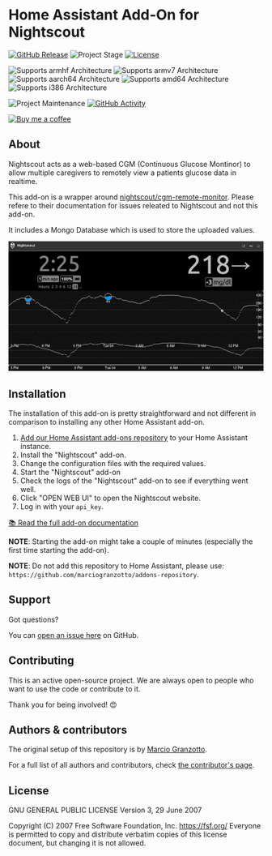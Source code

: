 # Home Assistant Add-On for Nightscout

[![GitHub Release][releases-shield]][releases]
![Project Stage][project-stage-shield]
[![License][license-shield]](LICENSE.md)

![Supports armhf Architecture][armhf-shield]
![Supports armv7 Architecture][armv7-shield]
![Supports aarch64 Architecture][aarch64-shield]
![Supports amd64 Architecture][amd64-shield]
![Supports i386 Architecture][i386-shield]

![Project Maintenance][maintenance-shield]
[![GitHub Activity][commits-shield]][commits]

[![Buy me a coffee][buymeacoffee-shield]][buymeacoffee]

## About

Nightscout acts as a web-based CGM (Continuous Glucose Montinor) to allow multiple caregivers to remotely view a patients glucose data in realtime.

This add-on is a wrapper around [nightscout/cgm-remote-monitor][cgm-remote-monitor].
Please refere to their documentation for issues releated to Nightscout and not this add-on.

It includes a Mongo Database which is used to store the uploaded values.

![sample image](/images/sample.png)

## Installation

The installation of this add-on is pretty straightforward and not different in
comparison to installing any other Home Assistant add-on.

1.  [Add our Home Assistant add-ons repository][repository] to your Home Assistant instance.
2.  Install the "Nightscout" add-on.
3.  Change the configuration files with the required values.
4.  Start the "Nightscout" add-on
5.  Check the logs of the "Nightscout" add-on to see if everything went well.
6.  Click "OPEN WEB UI" to open the Nightscout website.
7.  Log in with your `api_key`.

[:books: Read the full add-on documentation][docs]

**NOTE**: Starting the add-on might take a couple of minutes (especially the
first time starting the add-on).

**NOTE**: Do not add this repository to Home Assistant, please use:
`https://github.com/marciogranzotto/addons-repository`.

## Support

Got questions?

You can [open an issue here][issue] on GitHub.

## Contributing

This is an active open-source project. We are always open to people who want to
use the code or contribute to it.

Thank you for being involved! :heart_eyes:

## Authors & contributors

The original setup of this repository is by [Marcio Granzotto][marciogranzotto].

For a full list of all authors and contributors,
check [the contributor's page][contributors].

## License

GNU GENERAL PUBLIC LICENSE
Version 3, 29 June 2007

 Copyright (C) 2007 Free Software Foundation, Inc. <https://fsf.org/>
 Everyone is permitted to copy and distribute verbatim copies
 of this license document, but changing it is not allowed.

[aarch64-shield]: https://img.shields.io/badge/aarch64-yes-green.svg

[amd64-shield]: https://img.shields.io/badge/amd64-yes-green.svg

[anchore-shield]: https://anchore.io/service/badges/image/67d1185473090e99d5ac5e1bb4d1aa2295117a9bd3d7abbf8cd8a71e331c8388

[anchore]: https://anchore.io/image/dockerhub/marciogranzotto%2Funifi%3Alatest

[armhf-shield]: https://img.shields.io/badge/armhf-no-red.svg

[armv7-shield]: https://img.shields.io/badge/armv7-yes-green.svg

[i386-shield]: https://img.shields.io/badge/i386-yes-green.svg

[buymeacoffee-shield]: https://www.buymeacoffee.com/assets/img/guidelines/download-assets-sm-2.svg

[buymeacoffee]: https://www.buymeacoffee.com/automarcio

[commits-shield]: https://img.shields.io/github/commit-activity/y/marciogranzotto/addon-nightscout.svg

[commits]: https://github.com/marciogranzotto/addon-nightscout/commits/master

[contributors]: https://github.com/marciogranzotto/addon-nightscout/graphs/contributors

[dockerhub]: https://hub.docker.com/r/marciogranzotto/nightscout

[home-assistant]: https://home-assistant.io

[issue]: https://github.com/marciogranzotto/addon-nightscout/issues

[keepchangelog]: http://keepachangelog.com/en/1.0.0/

[license-shield]: https://img.shields.io/github/license/marciogranzotto/addon-nightscout.svg

[maintenance-shield]: https://img.shields.io/maintenance/yes/2020.svg

[project-stage-shield]: https://img.shields.io/badge/project%20stage-experimental-yellow.svg

[releases-shield]: https://img.shields.io/github/release/marciogranzotto/addon-nightscout.svg

[releases]: https://github.com/marciogranzotto/addon-nightscout/releases

[repository]: https://github.com/marciogranzotto/addons-repository

[cgm-remote-monitor]: https://github.com/nightscout/cgm-remote-monitor

[marciogranzotto]: https://github.com/marciogranzotto

[docs]: https://github.com/marciogranzotto/addon-nightscout/blob/master/nightscout/DOCS.md
